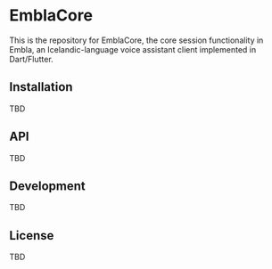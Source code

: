 # EmblaCore

This is the repository for EmblaCore, the core session functionality in Embla,
an Icelandic-language voice assistant client implemented in Dart/Flutter.

## Installation

TBD

## API

TBD

## Development

TBD

## License

TBD
